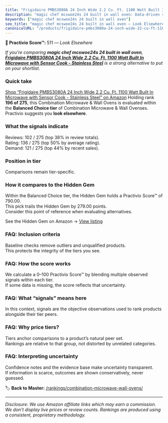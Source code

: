 ```yaml
---
title: "Frigidaire PMBS3080A 24 Inch Wide 2.2 Cu. Ft. 1100 Watt Built In Microwave with Sensor Cook - Stainless Steel"
description: "magic chef mcswoe24s 24 built in wall oven: Data-driven ranking using the Practivio Score™. Positioned by quality, value, demand, findability, momentum."
keywords: ["magic chef mcswoe24s 24 built in wall oven"]
seo_title: "magic chef mcswoe24s 24 built in wall oven — Look Elsewhere (2025)"
canonicalURL: "/products/frigidaire-pmbs3080a-24-inch-wide-22-cu-ft-1100-watt-built-in-microwave-with-sensor-cook-stainless-steel-B0BV5Q2MJK/"
---
```


**🚫 Practivio Score™:** 511 — _Look Elsewhere_


*If you're comparing **magic chef mcswoe24s 24 built in wall oven**, **[Frigidaire PMBS3080A 24 Inch Wide 2.2 Cu. Ft. 1100 Watt Built In Microwave with Sensor Cook - Stainless Steel](https://www.amazon.com/dp/B0BV5Q2MJK?tag=practivio-20)** is a strong alternative to put on your shortlist.*
### Quick take
[Shop “Frigidaire PMBS3080A 24 Inch Wide 2.2 Cu. Ft. 1100 Watt Built In Microwave with Sensor Cook - Stainless Steel” on Amazon](https://www.amazon.com/dp/B0BV5Q2MJK?tag=practivio-20)
Holding rank **196 of 275**, this Combination Microwave & Wall Ovens is evaluated within the **Balanced Choice tier** of Combination Microwave & Wall Ovenses.  
Practivio suggests you **look elsewhere**.

### What the signals indicate
Reviews: 102 / 275 (top 38% in review totals).  
Rating: 136 / 275 (top 50% by average rating).  
Demand: 121 / 275 (top 44% by recent sales).

### Position in tier
Comparisons remain tier-specific.

### How it compares to the Hidden Gem
Within the Balanced Choice tier, the Hidden Gem holds a Practivio Score™ of 790.00.  
This pick trails the Hidden Gem by 279.00 points.  
Consider this point of reference when evaluating alternatives.  

See the Hidden Gem on Amazon → [View listing](https://www.amazon.com/dp/B07JYNPTX3?tag=practivio-20)

### FAQ: Inclusion criteria
Baseline checks remove outliers and unqualified products.  
This protects the integrity of the tiers you see.

### FAQ: How the score works
We calculate a 0–100 Practivio Score™ by blending multiple observed signals within each tier.  
If some data is missing, the score reflects that uncertainty.

### FAQ: What “signals” means here
In this context, signals are the objective observations used to rank products alongside their tier peers.

### FAQ: Why price tiers?
Tiers anchor comparisons to a product’s natural peer set.  
Rankings are relative to that group, not distorted by unrelated categories.

### FAQ: Interpreting uncertainty
Confidence notes and the evidence base make uncertainty transparent.  
If information is scarce, outcomes are shown conservatively, never guessed.


🏷️ **Back to Master:** [/rankings/combination-microwave-wall-ovens/](/rankings/combination-microwave-wall-ovens/)

---
_Disclosure: We use Amazon affiliate links which may earn a commission. We don’t display live prices or review counts. Rankings are produced using a consistent, proprietary methodology._
